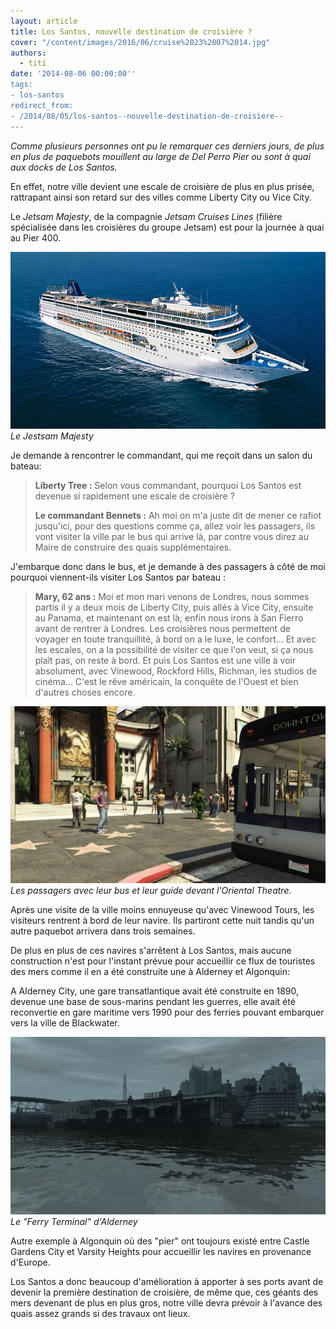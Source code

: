```yaml
---
layout: article
title: Los Santos, nouvelle destination de croisière ?
cover: "/content/images/2016/06/cruise%2023%2007%2014.jpg"
authors:
  - titi
date: '2014-08-06 00:00:00''
tags:
- los-santos
redirect_from:
- /2014/08/05/los-santos--nouvelle-destination-de-croisiere--
---
```


_Comme plusieurs personnes ont pu le remarquer ces derniers jours, de plus en plus de paquebots mouillent au large de Del Perro Pier ou sont à quai aux docks de Los Santos._

En effet, notre ville devient une escale de croisière de plus en plus prisée, rattrapant ainsi son retard sur des villes comme Liberty City ou Vice City.

Le _Jetsam Majesty_, de la compagnie _Jetsam Cruises Lines_ (filière spécialisée dans les croisières du groupe Jetsam) est pour la journée à quai au Pier 400.

![Le Jestsam Majesty](/content/images/2016/06/MSC%20Sinfonia-visore_tcm16-2991.jpg)
_Le Jestsam Majesty_

Je demande à rencontrer le commandant, qui me reçoit dans un salon du bateau:

> **Liberty Tree :** Selon vous commandant, pourquoi Los Santos est devenue si rapidement une escale de croisière ?
> 
> **Le commandant Bennets :** Ah moi on m'a juste dit de mener ce rafiot jusqu'ici, pour des questions comme ça, allez voir les passagers, ils vont visiter la ville par le bus qui arrive là, par contre vous direz au Maire de construire des quais supplémentaires.

J'embarque donc dans le bus, et je demande à des passagers à côté de moi pourquoi viennent-ils visiter Los Santos par bateau :

> **Mary, 62 ans :** Moi et mon mari venons de Londres, nous sommes partis il y a deux mois de Liberty City, puis allés à Vice City, ensuite au Panama, et maintenant on est là; enfin nous irons à San Fierro avant de rentrer à Londres. Les croisières nous permettent de voyager en toute tranquillité, à bord on a le luxe, le confort... Et avec les escales, on a la possibilité de visiter ce que l'on veut, si ça nous plaît pas, on reste à bord. Et puis Los Santos est une ville à voir absolument, avec Vinewood, Rockford Hills, Richman, les studios de cinéma... C'est le rêve américain, la conquête de l'Ouest et bien d'autres choses encore.

![Les passagers avec leur bus et leur guide devant l'Oriental Theatre.](/content/images/2016/06/bus%20croisieristes.jpg)
_Les passagers avec leur bus et leur guide devant l'Oriental Theatre._

Après une visite de la ville moins ennuyeuse qu'avec Vinewood Tours, les visiteurs rentrent à bord de leur navire. Ils partiront cette nuit tandis qu'un autre paquebot arrivera dans trois semaines.

De plus en plus de ces navires s'arrêtent à Los Santos, mais aucune construction n'est pour l'instant prévue pour accueillir ce flux de touristes des mers comme il en a été construite une à Alderney et Algonquin:

A Alderney City, une gare transatlantique avait été construite en 1890, devenue une base de sous-marins pendant les guerres, elle avait été reconvertie en gare maritime vers 1990 pour des ferries pouvant embarquer vers la ville de Blackwater.

![Le "Ferry Terminal" d'Alderney](/content/images/2016/06/677981EFLC7282014110703PM629.png)
_Le "Ferry Terminal" d'Alderney_

Autre exemple à Algonquin où des "pier" ont toujours existé entre Castle Gardens City et Varsity Heights pour accueillir les navires en provenance d'Europe.

Los Santos a donc beaucoup d'amélioration à apporter à ses ports avant de devenir la première destination de croisière, de même que, ces géants des mers devenant de plus en plus gros, notre ville devra prévoir à l'avance des quais assez grands si des travaux ont lieux.